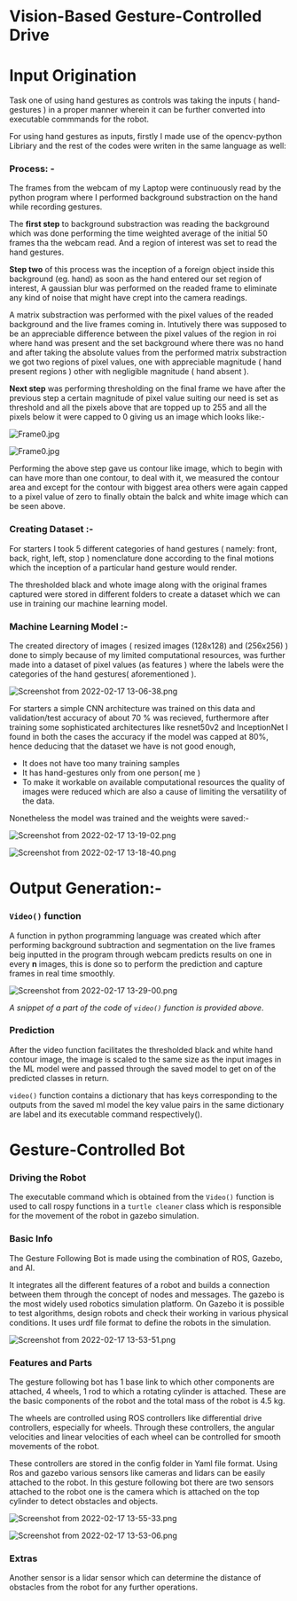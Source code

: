 # Vision-Based Gesture-Controlled Drive

# Input Origination

Task one of using hand gestures as controls was taking the inputs ( hand-gestures ) in a proper manner wherein it can be further converted into executable commmands for the robot.

For using hand gestures as inputs, firstly I made use of the opencv-python Libriary and the rest of the codes were writen in the same language as well:

### Process: -

The frames from the webcam of my Laptop were continuously read by the python program where I performed background substraction on the hand while recording gestures.

The **first step** to background substraction was reading the background which was done performing the time weighted average of the initial 50 frames tha the webcam read. And a region of interest was set to read the hand gestures.

**Step two** of this process was the inception of a foreign object inside this background (eg. hand) as soon as the hand entered our set region of interest, A gaussian blur was performed on the readed frame to eliminate any kind of noise that might have crept into the camera readings.

A matrix substraction was performed with the pixel values of the readed background and the live frames coming in. Intutively there was supposed to be an appreciable difference between the pixel values of the region in roi where hand was present and the set background where there was no hand and after taking the absolute values from the performed matrix substraction we got two regions of pixel values, one with appreciable magnitude ( hand present regions ) other with negligible magnitude ( hand absent ).

**Next step** was performing thresholding on the final frame we have after the previous step a certain magnitude of pixel value suiting our need is set as threshold and all the pixels above that are topped up to 255 and all the pixels below it were capped to 0 giving us an image which looks like:-

![Frame0.jpg](Vision-Bas%207ea3a/Frame0.jpg)

![Frame0.jpg](Vision-Bas%207ea3a/Frame0%201.jpg)

Performing the above step gave us contour like image, which to begin with can have more than one contour, to deal with it, we measured the contour area and except for the contour with biggest area others were again capped to a pixel value of zero to finally obtain the balck and white image which can be seen above.

### Creating Dataset :-

For starters I took 5 different categories of hand gestures ( namely: front, back, right, left, stop ) nomenclature done according to the final motions which the inception of a particular hand gesture would render.

The thresholded black and whote image along with the original frames captured were stored in different folders to create a dataset which we can use in training our machine learning model.

### Machine Learning Model :-

The created directory of images ( resized images (128x128) and (256x256) ) done to simply because of my limited computational resources, was further made into a dataset of pixel values (as features ) where the labels were the categories of the hand gestures( aforementioned ).

   

![Screenshot from 2022-02-17 13-06-38.png](Vision-Bas%207ea3a/Screenshot_from_2022-02-17_13-06-38.png)

For starters a simple CNN architecture was trained on this data and validation/test accuracy of about 70 % was recieved, furthermore after training some sophisticated architectures like resnet50v2 and InceptionNet I found in both the cases the accuracy if the model was capped at 80%, hence deducing that the dataset we have is not good enough, 

- It does not have too many training samples
- It has hand-gestures only from one person( me )
- To make it workable on available computational resources the quality of images were reduced which are also a cause of limiting the versatility of the data.

Nonetheless the model was trained and the weights were saved:-  

![Screenshot from 2022-02-17 13-19-02.png](Vision-Bas%207ea3a/Screenshot_from_2022-02-17_13-19-02.png)

![Screenshot from 2022-02-17 13-18-40.png](Vision-Bas%207ea3a/Screenshot_from_2022-02-17_13-18-40.png)

# Output Generation:-

### `Video()` function

A function in python programming language was created which after performing background subtraction and segmentation on the live frames beig inputted in the program through webcam predicts results on one in every **n** images, this is done so to perform the prediction and capture frames in real time smoothly.

![Screenshot from 2022-02-17 13-29-00.png](Vision-Bas%207ea3a/Screenshot_from_2022-02-17_13-29-00.png)

*A snippet of a part of the code of `video()` function is provided above*.

### Prediction

After the video function facilitates the thresholded black and white hand contour image, the image is scaled to the same size as the input images in the ML model were and passed through the saved model to get on of the predicted classes in return.

`video()` function contains a dictionary that has keys corresponding to the outputs from the saved ml model the key value pairs in the same dictionary are label and its executable command respectively().

# Gesture-Controlled Bot

### Driving the Robot

The executable command which is obtained from the `Video()` function is used to call rospy functions in a `turtle cleaner` class which is responsible for the movement of the robot in gazebo simulation.

### Basic Info

The Gesture Following Bot is made using the combination of ROS, Gazebo, and AI.

It integrates all the different features of a robot and builds a connection between them through the concept of nodes and messages. The gazebo is the most widely used robotics simulation platform. On Gazebo it is possible to test algorithms, design robots and check their working in various physical conditions. 
It uses urdf file format to define the robots in the simulation.

![Screenshot from 2022-02-17 13-53-51.png](Vision-Bas%207ea3a/Screenshot_from_2022-02-17_13-53-51.png)

### Features and Parts

The gesture following bot has 1 base link to which other components are attached, 4 wheels, 1 rod to which a rotating cylinder is attached. These are the basic components of the robot and the total mass of the robot is 4.5 kg. 

The wheels are controlled using ROS controllers like differential drive controllers, especially for wheels. Through these controllers, the angular velocities and linear velocities of each wheel can be controlled for smooth movements of the robot. 

These controllers are stored in the config folder in Yaml file format. Using Ros and gazebo various sensors like cameras and lidars can be easily attached to the robot. In this gesture following bot there are two sensors attached to the robot one is the camera which is attached on the top cylinder to detect obstacles and objects. 

![Screenshot from 2022-02-17 13-55-33.png](Vision-Bas%207ea3a/Screenshot_from_2022-02-17_13-55-33.png)

![Screenshot from 2022-02-17 13-53-06.png](Vision-Bas%207ea3a/Screenshot_from_2022-02-17_13-53-06.png)

### Extras

Another sensor is a lidar sensor which can determine the distance of obstacles from the robot for any further operations.